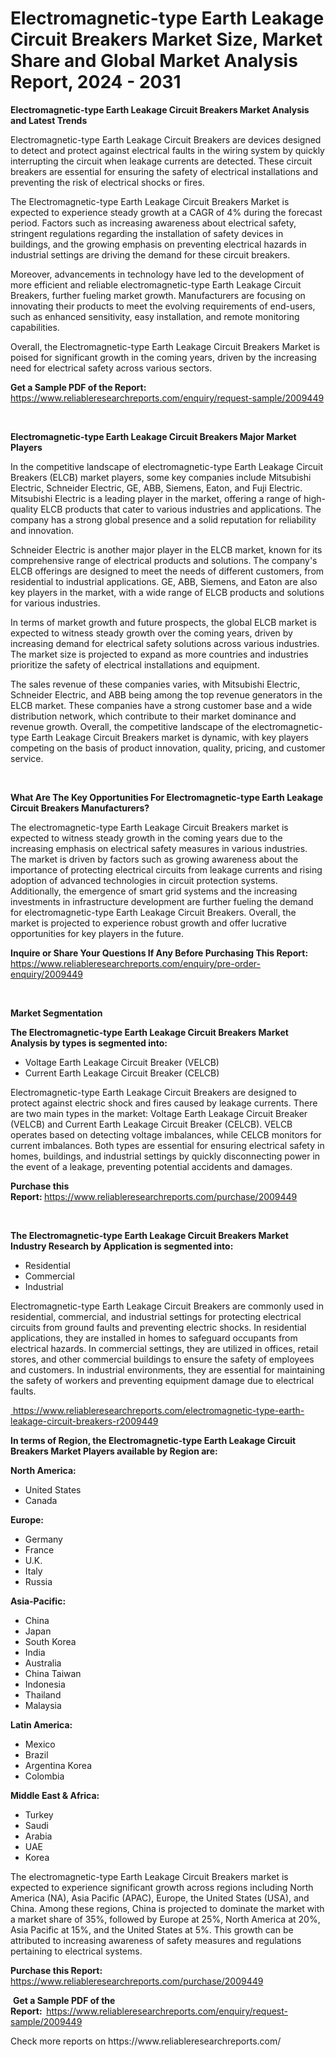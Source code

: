 <p><h1>Electromagnetic-type Earth Leakage Circuit Breakers Market Size, Market Share and Global Market Analysis Report, 2024 - 2031</h1></p><p><strong>Electromagnetic-type Earth Leakage Circuit Breakers Market Analysis and Latest Trends</strong></p>
<p><p>Electromagnetic-type Earth Leakage Circuit Breakers are devices designed to detect and protect against electrical faults in the wiring system by quickly interrupting the circuit when leakage currents are detected. These circuit breakers are essential for ensuring the safety of electrical installations and preventing the risk of electrical shocks or fires.</p><p>The Electromagnetic-type Earth Leakage Circuit Breakers Market is expected to experience steady growth at a CAGR of 4% during the forecast period. Factors such as increasing awareness about electrical safety, stringent regulations regarding the installation of safety devices in buildings, and the growing emphasis on preventing electrical hazards in industrial settings are driving the demand for these circuit breakers.</p><p>Moreover, advancements in technology have led to the development of more efficient and reliable electromagnetic-type Earth Leakage Circuit Breakers, further fueling market growth. Manufacturers are focusing on innovating their products to meet the evolving requirements of end-users, such as enhanced sensitivity, easy installation, and remote monitoring capabilities.</p><p>Overall, the Electromagnetic-type Earth Leakage Circuit Breakers Market is poised for significant growth in the coming years, driven by the increasing need for electrical safety across various sectors.</p></p>
<p><strong>Get a Sample PDF of the Report:&nbsp;</strong> <a href="https://www.reliableresearchreports.com/enquiry/request-sample/2009449">https://www.reliableresearchreports.com/enquiry/request-sample/2009449</a></p>
<p>&nbsp;</p>
<p><strong>Electromagnetic-type Earth Leakage Circuit Breakers Major Market Players</strong></p>
<p><p>In the competitive landscape of electromagnetic-type Earth Leakage Circuit Breakers (ELCB) market players, some key companies include Mitsubishi Electric, Schneider Electric, GE, ABB, Siemens, Eaton, and Fuji Electric. Mitsubishi Electric is a leading player in the market, offering a range of high-quality ELCB products that cater to various industries and applications. The company has a strong global presence and a solid reputation for reliability and innovation.</p><p>Schneider Electric is another major player in the ELCB market, known for its comprehensive range of electrical products and solutions. The company's ELCB offerings are designed to meet the needs of different customers, from residential to industrial applications. GE, ABB, Siemens, and Eaton are also key players in the market, with a wide range of ELCB products and solutions for various industries.</p><p>In terms of market growth and future prospects, the global ELCB market is expected to witness steady growth over the coming years, driven by increasing demand for electrical safety solutions across various industries. The market size is projected to expand as more countries and industries prioritize the safety of electrical installations and equipment.</p><p>The sales revenue of these companies varies, with Mitsubishi Electric, Schneider Electric, and ABB being among the top revenue generators in the ELCB market. These companies have a strong customer base and a wide distribution network, which contribute to their market dominance and revenue growth. Overall, the competitive landscape of the electromagnetic-type Earth Leakage Circuit Breakers market is dynamic, with key players competing on the basis of product innovation, quality, pricing, and customer service.</p></p>
<p>&nbsp;</p>
<p><strong>What Are The Key Opportunities For Electromagnetic-type Earth Leakage Circuit Breakers Manufacturers?</strong></p>
<p><p>The electromagnetic-type Earth Leakage Circuit Breakers market is expected to witness steady growth in the coming years due to the increasing emphasis on electrical safety measures in various industries. The market is driven by factors such as growing awareness about the importance of protecting electrical circuits from leakage currents and rising adoption of advanced technologies in circuit protection systems. Additionally, the emergence of smart grid systems and the increasing investments in infrastructure development are further fueling the demand for electromagnetic-type Earth Leakage Circuit Breakers. Overall, the market is projected to experience robust growth and offer lucrative opportunities for key players in the future.</p></p>
<p><strong>Inquire or Share Your Questions If Any Before Purchasing This Report:</strong> <a href="https://www.reliableresearchreports.com/enquiry/pre-order-enquiry/2009449">https://www.reliableresearchreports.com/enquiry/pre-order-enquiry/2009449</a></p>
<p>&nbsp;</p>
<p><strong>Market Segmentation</strong></p>
<p><strong>The Electromagnetic-type Earth Leakage Circuit Breakers Market Analysis by types is segmented into:</strong></p>
<p><ul><li>Voltage Earth Leakage Circuit Breaker (VELCB)</li><li>Current Earth Leakage Circuit Breaker (CELCB)</li></ul></p>
<p><p>Electromagnetic-type Earth Leakage Circuit Breakers are designed to protect against electric shock and fires caused by leakage currents. There are two main types in the market: Voltage Earth Leakage Circuit Breaker (VELCB) and Current Earth Leakage Circuit Breaker (CELCB). VELCB operates based on detecting voltage imbalances, while CELCB monitors for current imbalances. Both types are essential for ensuring electrical safety in homes, buildings, and industrial settings by quickly disconnecting power in the event of a leakage, preventing potential accidents and damages.</p></p>
<p><strong>Purchase this Report:&nbsp;</strong><a href="https://www.reliableresearchreports.com/purchase/2009449">https://www.reliableresearchreports.com/purchase/2009449</a></p>
<p>&nbsp;</p>
<p><strong>The Electromagnetic-type Earth Leakage Circuit Breakers Market Industry Research by Application is segmented into:</strong></p>
<p><ul><li>Residential</li><li>Commercial</li><li>Industrial</li></ul></p>
<p><p>Electromagnetic-type Earth Leakage Circuit Breakers are commonly used in residential, commercial, and industrial settings for protecting electrical circuits from ground faults and preventing electric shocks. In residential applications, they are installed in homes to safeguard occupants from electrical hazards. In commercial settings, they are utilized in offices, retail stores, and other commercial buildings to ensure the safety of employees and customers. In industrial environments, they are essential for maintaining the safety of workers and preventing equipment damage due to electrical faults.</p></p>
<p><a href="https://www.reliableresearchreports.com/electromagnetic-type-earth-leakage-circuit-breakers-r2009449">&nbsp;https://www.reliableresearchreports.com/electromagnetic-type-earth-leakage-circuit-breakers-r2009449</a></p>
<p><strong>In terms of Region, the Electromagnetic-type Earth Leakage Circuit Breakers Market Players available by Region are:</strong></p>
<p>
    <p> <strong> North America: </strong>
        <ul>
            <li>United States</li>
            <li>Canada</li>
        </ul>
        </p> 
    <p> <strong> Europe: </strong>
        <ul>
            <li>Germany</li>
            <li>France</li>
            <li>U.K.</li>
            <li>Italy</li>
            <li>Russia</li>
        </ul>
        </p> 
    <p> <strong> Asia-Pacific: </strong>
        <ul>
            <li>China</li>
            <li>Japan</li>
            <li>South Korea</li>
            <li>India</li>
            <li>Australia</li>
            <li>China Taiwan</li>
            <li>Indonesia</li>
            <li>Thailand</li>
            <li>Malaysia</li>
        </ul>
        </p> 
    <p> <strong> Latin America: </strong>
        <ul>
            <li>Mexico</li>
            <li>Brazil</li>
            <li>Argentina Korea</li>
            <li>Colombia</li>
        </ul>
        </p> 
    <p> <strong> Middle East & Africa: </strong>
        <ul>
            <li>Turkey</li>
            <li>Saudi</li>
            <li>Arabia</li>
            <li>UAE</li>
            <li>Korea</li>
        </ul>
    </p>
    </p>
<p><p>The electromagnetic-type Earth Leakage Circuit Breakers market is expected to experience significant growth across regions including North America (NA), Asia Pacific (APAC), Europe, the United States (USA), and China. Among these regions, China is projected to dominate the market with a market share of 35%, followed by Europe at 25%, North America at 20%, Asia Pacific at 15%, and the United States at 5%. This growth can be attributed to increasing awareness of safety measures and regulations pertaining to electrical systems.</p></p>
<p><strong>Purchase this Report: </strong><a href="https://www.reliableresearchreports.com/purchase/2009449">https://www.reliableresearchreports.com/purchase/2009449</a></p>
<p>&nbsp;<strong>Get a Sample PDF of the Report:&nbsp;&nbsp;</strong><a href="https://www.reliableresearchreports.com/enquiry/request-sample/2009449">https://www.reliableresearchreports.com/enquiry/request-sample/2009449</a></p>
<p><strong></strong></p>
<p>Check more reports on https://www.reliableresearchreports.com/</p>